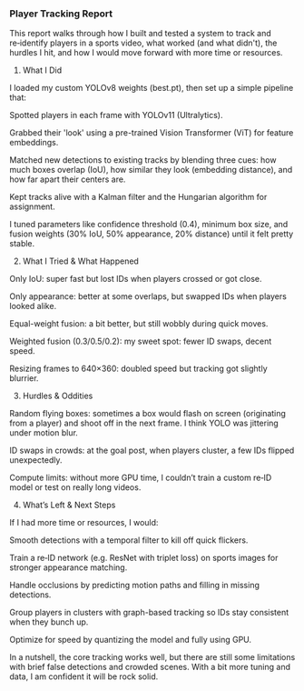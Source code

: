 ### Player Tracking Report

This report walks through how I built and tested a system to track and re‑identify players in a sports video, what worked (and what didn't), the hurdles I hit, and how I would move forward with more time or resources.

1. What I Did

I loaded my custom YOLOv8 weights (best.pt), then set up a simple pipeline that:

Spotted players in each frame with YOLOv11 (Ultralytics).

Grabbed their 'look' using a pre-trained Vision Transformer (ViT) for feature embeddings.

Matched new detections to existing tracks by blending three cues: how much boxes overlap (IoU), how similar they look (embedding distance), and how far apart their centers are.

Kept tracks alive with a Kalman filter and the Hungarian algorithm for assignment.

I tuned parameters like confidence threshold (0.4), minimum box size, and fusion weights (30% IoU, 50% appearance, 20% distance) until it felt pretty stable.

2. What I Tried & What Happened

Only IoU: super fast but lost IDs when players crossed or got close.

Only appearance: better at some overlaps, but swapped IDs when players looked alike.

Equal-weight fusion: a bit better, but still wobbly during quick moves.

Weighted fusion (0.3/0.5/0.2): my sweet spot: fewer ID swaps, decent speed.

Resizing frames to 640×360: doubled speed but tracking got slightly blurrier.

3. Hurdles & Oddities

Random flying boxes: sometimes a box would flash on screen (originating from a player) and shoot off in the next frame. I think YOLO was jittering under motion blur.

ID swaps in crowds: at the goal post, when players cluster, a few IDs flipped unexpectedly.

Compute limits: without more GPU time, I couldn’t train a custom re‑ID model or test on really long videos.

4. What’s Left & Next Steps

If I had more time or resources, I would:

Smooth detections with a temporal filter to kill off quick flickers.

Train a re‑ID network (e.g. ResNet with triplet loss) on sports images for stronger appearance matching.

Handle occlusions by predicting motion paths and filling in missing detections.

Group players in clusters with graph-based tracking so IDs stay consistent when they bunch up.

Optimize for speed by quantizing the model and fully using GPU.

In a nutshell, the core tracking works well, but there are still some limitations with brief false detections and crowded scenes. With a bit more tuning and data, I am confident it will be rock solid.
